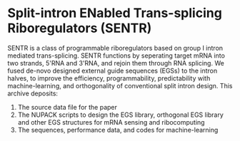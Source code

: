 # Split-intron ENabled Trans-splicing Riboregulators (SENTR)
SENTR is a class of programmable riboregulators based on group I intron mediated trans-splicing. SENTR functions by seperating target mRNA into two strands, 5'RNA and 3'RNA, and rejoin them through RNA splicing. We fused de-novo designed external guide sequences (EGSs) to the intron halves, to improve the efficiency, programmability, predictability with machine-learning, and orthogonality of conventional split intron design. 
This archive deposits:
1) The source data file for the paper
2) The NUPACK scripts to design the EGS library, orthogonal EGS library and other EGS structures for mRNA sensing and ribocomputing
3) The sequences, performance data, and codes for machine-learning
